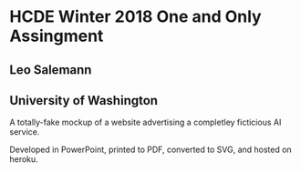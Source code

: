 # HCDE Winter 2018 One and Only Assingment
## Leo Salemann
## University of Washington

A totally-fake mockup of a website advertising a completley ficticious AI service.

Developed in PowerPoint, printed to PDF, converted to SVG, and hosted on heroku.